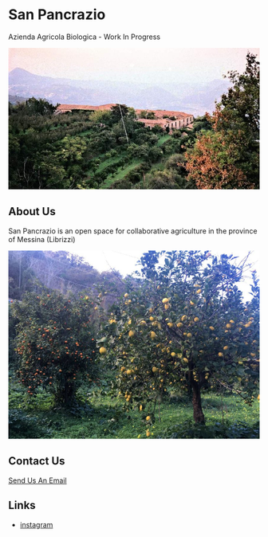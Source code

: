 # San Pancrazio
Azienda Agricola Biologica - Work In Progress

![sanpa](sanpadallalto.jpeg)

## About Us
  
San Pancrazio is an open space for collaborative agriculture in the province of Messina (Librizzi)

![arance](arancisanpa.jpeg)

## Contact Us

[Send Us An Email](mailto:lunde@adobe.com?subject=[GitHub]%20Source%20Han%20Sans)

## Links

* [instagram](https://www.instagram.com/cucuzcora)
